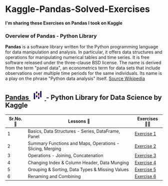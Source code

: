 # Kaggle-Pandas-Solved-Exercises



**I'm sharing these Exercises on Pandas I took on Kaggle**


### Overview of Pandas - Python Library

**Pandas** is a software library written for the Python programming language for data manipulation and analysis. In particular, it offers data structures and operations for manipulating numerical tables and time series. It is free software released under the three-clause BSD license. The name is derived from the term "panel data", an econometrics term for data sets that include observations over multiple time periods for the same individuals. Its name is a play on the phrase "Python data analysis" itself. [Source Wikipedia](https://en.wikipedia.org/wiki/Pandas_(software))


## <a href="https://www.kaggle.com/learn/certification/felixyeboah/pandas">Pandas</a><a href="https://www.kaggle.com/learn/certification/felixyeboah/pandas" target="_blank" rel="noreferrer"> <img src="https://raw.githubusercontent.com/devicons/devicon/2ae2a900d2f041da66e950e4d48052658d850630/icons/pandas/pandas-original.svg" alt="pandas" width="45" height="30"/> </a> - Python Library for Data Science by Kaggle 


|**Sr.No. 🔢**|**Lessons 📕**| **Exercises 👨‍💻**| 
|------|--------------------|---------------------|
|1| Basics, Data Structures - Series, DataFrame, Panel  | [Exercise 1](https://www.kaggle.com/code/felixyeboah/exercise-creating-reading-and-writing) |
|2| Summary Functions and Maps, Operations - Slicing, Merging | [Exercise 2](https://www.kaggle.com/code/felixyeboah/exercise-summary-functions-and-maps) |
|3| Operations - Joining, Concatenation | [Exercise 3](https://www.kaggle.com/code/felixyeboah/exercise-indexing-selecting-assigning) |
|4| Changing Index & Column Header, Data Munging |[Exercise 4](https://www.kaggle.com/code/felixyeboah/exercise-grouping-and-sorting) |
|5| Grouping & Sorting, Data Types & Missing Values | [Exercise 5](https://www.kaggle.com/code/felixyeboah/exercise-data-types-and-missing-values) |
|6| Renaming and Combining |[Exercise 6](https://www.kaggle.com/code/felixyeboah/exercise-renaming-and-combining)|



